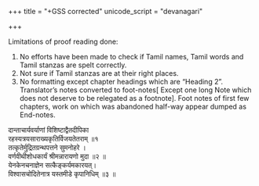 +++
title = "+GSS corrected"
unicode_script = "devanagari"

+++

Limitations of proof reading done:

1. No efforts have been made to check if Tamil names, Tamil words and Tamil stanzas are spelt
   correctly.
2. Not sure if Tamil stanzas are at their right places.
3. No formatting except chapter headings which are “Heading 2”. Translator’s notes converted to
   foot-notes[ Except one long Note which does not deserve to be relegated as a footnote]. Foot notes
   of first few chapters, work on which was abandoned half-way appear dumped as End-notes.

दान्ताचार्यवर्याणां विशिष्टाद्वैतदीपिका  
रहस्यत्रयसाराख्यकृतिर्विजयतेतराम् ॥१  
तत्कृतेर्मुद्रितग्रन्थपत्तने सुमनोहरे ।  
वर्णवीथीशोधकार्यं श्रीमन्नारायणो मुदा ॥२ ॥  
येनकेनचनाज्ञेन सत्कैङ्कर्यमकारयत्।  
विश्वासचोदितेनात्र यस्तमीडे कृपानिधिम् ॥३ ॥


